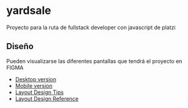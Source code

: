# yardsale
Proyecto para la ruta de fullstack developer con javascript de platzi
## Diseño
Pueden visualizarse las diferentes pantallas que tendrá el proyecto en FIGMA
* [Desktop version](https://www.figma.com/proto/bcEVujIzJj5PNIWwF9pP2w/Platzi_YardSale?node-id=0%3A999&amp%3Bscaling=scale-down&amp%3Bpage-id=0%3A998&amp%3Bstarting-point-node-id=5%3A2808 "Desktop version")
* [Mobile version](https://www.figma.com/proto/bcEVujIzJj5PNIWwF9pP2w/Platzi_YardSale?node-id=0%3A462&amp!%5Bshopping-cart.jpg%5D(https://static.platzi.com/media/user_upload/shopping-cart-4d77fd41-9393-4883-b66b-2ee40682f1ea.jpg)//platzi.com/categorias/diseno/ "Mobile version")
* [Layout Design Tips](https://polaris.shopify.com/design/design "Layout Design Tips")
* [Layout Design Reference](https://scene.zeplin.io/project/60afeeed20af1378ed046538 "Layout Design Reference")